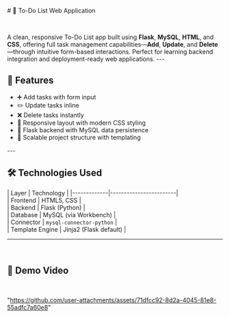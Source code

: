  # 📝 To-Do List Web Application 

<br>

A clean, responsive To-Do List app built using **Flask**, **MySQL**, **HTML**, and **CSS**, offering full task management capabilities—**Add**, **Update**, and **Delete**—through intuitive form-based interactions. Perfect for learning backend integration and deployment-ready web applications.                                                                                                                                                                                                                                                               ---
<br>

## 🌟 Features<br>

- ➕ Add tasks with form input  <br>
- ✏️ Update tasks inline   <br>
- ❌ Delete tasks instantly   <br>
- 🎨 Responsive layout with modern CSS styling   <br>
- 🧩 Flask backend with MySQL data persistence   <br>
- 📁 Scalable project structure with templating <br>

---  <br>                                                                                                                                                                                                                                                                                                                                                                                        





                     

## 🛠️ Technologies Used<br>


| Layer       | Technology            |
|-------------|------------------------| <br>
| Frontend    | HTML5, CSS | <br>
| Backend     | Flask (Python)         | <br>
| Database    | MySQL (via Workbench)  | <br>
| Connector   | `mysql-connector-python` | <br>
| Template Engine | Jinja2 (Flask default) | <br>

---





 





<br>


 

## 📁 Demo Video
<br>




"https://github.com/user-attachments/assets/71dfcc92-8d2a-4045-81e8-55adfc7a60e8"



